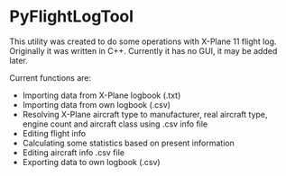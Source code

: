 # PyFlightLogTool

This utility was created to do some operations with X-Plane 11 flight log. Originally it was written in C++.
Currently it has no GUI, it may be added later.

Current functions are:
-  Importing data from X-Plane logbook (.txt)
-  Importing data from own logbook (.csv)
-  Resolving X-Plane aircraft type to manufacturer, real aircraft type, engine count and aircraft class using .csv info file
-  Editing flight info
-  Calculating some statistics based on present information
-  Editing aircraft info .csv file
-  Exporting data to own logbook (.csv)
